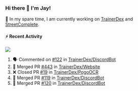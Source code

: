 ### Hi there 👋 I'm Jay!

🔭 In my spare time, I am currently working on [TrainerDex](https://www.github.com/TrainerDex) and [StreetComplete](https://github.com/streetcomplete/StreetComplete).

#### :zap: Recent Activity

[<img src="https://github-readme-stats.vercel.app/api/wakatime?username=TurnrDev&layout=compact&custom_title=Last 7 Days Language Breakdown" />](https://wakatime.com/@TurnrDev)
<br>
<!--START_SECTION:activity-->
1. 🗣 Commented on [#122](https://github.com/TrainerDex/DiscordBot/issues/122) in [TrainerDex/DiscordBot](https://github.com/TrainerDex/DiscordBot)
2. 🎉 Merged PR [#443](https://github.com/TrainerDex/Website/pull/443) in [TrainerDex/Website](https://github.com/TrainerDex/Website)
3. ❌ Closed PR [#19](https://github.com/TrainerDex/PogoOCR/pull/19) in [TrainerDex/PogoOCR](https://github.com/TrainerDex/PogoOCR)
4. 🎉 Merged PR [#119](https://github.com/TrainerDex/DiscordBot/pull/119) in [TrainerDex/DiscordBot](https://github.com/TrainerDex/DiscordBot)
5. 🎉 Merged PR [#120](https://github.com/TrainerDex/DiscordBot/pull/120) in [TrainerDex/DiscordBot](https://github.com/TrainerDex/DiscordBot)
<!--END_SECTION:activity-->
